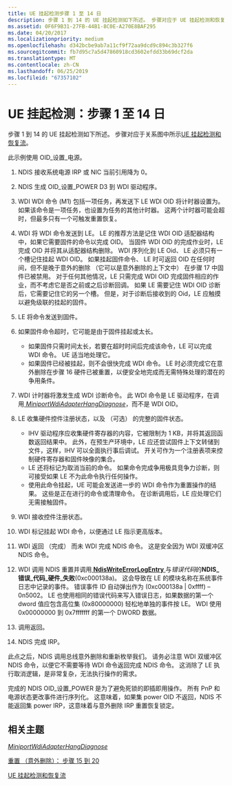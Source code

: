 ```yaml
---
title: UE 挂起检测步骤 1 至 14 日
description: 步骤 1 到 14 的 UE 挂起检测如下所述。 步骤对应于 UE 挂起检测和恢复流中所示的图表。
ms.assetid: 0F6F9B31-27FB-44B1-8C0E-A270E8BAF295
ms.date: 04/20/2017
ms.localizationpriority: medium
ms.openlocfilehash: d342bcbe9ab7a11cf9f72aa9dcd9c894c3b327f6
ms.sourcegitcommit: fb7d95c7a5d47860918cd3602efdd33b69dcf2da
ms.translationtype: MT
ms.contentlocale: zh-CN
ms.lasthandoff: 06/25/2019
ms.locfileid: "67357102"
---
```

# <a name="ue-hang-detection-steps-1-14"></a>UE 挂起检测：步骤 1 至 14 日


步骤 1 到 14 的 UE 挂起检测如下所述。 步骤对应于关系图中所示[UE 挂起检测和恢复流](wdi-ue-hang-detection-and-recovery-flow.md)。

此示例使用 OID\_设置\_电源。

1.  NDIS 接收系统电源 IRP 或 NIC 当前引用降为 0。
2.  NDIS 生成 OID\_设置\_POWER D3 到 WDI 驱动程序。
3.  WDI WDI 命令 (M1) 包括一项任务，再发送下 LE WDI OID 将计时器设置为。 如果该命令是一项任务，也设置为任务的其他计时器。 这两个计时器可能会超时，但最多只有一个可触发重置恢复。
4.  WDI 将 WDI 命令发送到 LE。 LE 的推荐方法是记住 WDI OID 适配器结构中，如果它需要固件的命令以完成 OID。 当固件 WDI OID 的完成作业时，LE 完成 OID 并将其从适配器结构删除。 WDI 序列化到 LE Oid、 LE 必须只有一个槽记住挂起 WDI OID。 如果挂起固件命令、 LE 时可返回 OID 在任何时间，但不是晚于意外的删除 （它可以是意外删除的上下文中） 在步骤 17 中固件已被禁用。 对于任何其他情况，LE 只需完成 WDI OID 完成固件相应的作业，而不考虑它是否之前或之后诊断回调。 如果 LE 需要记住 WDI OID 诊断后，它需要记住它的另一个槽。 但是，对于诊断后接收到的 Oid，LE 应触摸以避免级联的挂起的固件。
5.  LE 将命令发送到固件。
6.  如果固件命令超时，它可能是由于固件挂起或太长。
    -   如果固件只需时间太长，若要在超时时间后完成该命令，LE 可以完成 WDI 命令。 UE 适当地处理它。
    -   如果固件已经被挂起，则不会很快完成 WDI 命令。 LE 时必须完成它在意外删除在步骤 16 硬件已被重置，以便安全地完成而无需特殊处理的潜在的争用条件。

7.  WDI 计时器将激发生成 WDI 诊断命令。 此 WDI 命令是 LE 驱动程序，在调用[ *MiniportWdiAdapterHangDiagnose*](https://docs.microsoft.com/windows-hardware/drivers/ddi/content/dot11wdi/nc-dot11wdi-miniport_wdi_adapter_hang_diagnose)，而不是 WDI OID。
8.  LE 收集硬件控件注册状态，以及 （可选） 的完整的固件状态。
    -   IHV 驱动程序应收集硬件寄存器的内容，它被限制为 1 KB，并将其返回函数返回结果中。 此外，在预生产环境中，LE 应还尝试固件上下文转储到文件，这样，IHV 可以全面执行事后调试。 开关可作为一个注册表项来控制硬件寄存器和固件映像的集合。
    -   LE 还将标记为取消当前的命令。 如果命令完成争用极具竞争力诊断，则可接受如果 LE 不为此命令执行任何操作。
    -   使用此命令挂起，UE 可能会发送进一步的 WDI 命令作为重置操作的结果。 这些是正在进行的命令或清理命令。 在诊断调用后，LE 应处理它们无需接触固件。

9.  WDI 接收控件注册状态。
10. WDI 标记挂起 WDI 命令，以便通过 LE 指示更高版本。
11. WDI 返回 （完成） 而未 WDI 完成 NDIS 命令。 这是安全因为 WDI 双缓冲区 NDIS 命令。
12. WDI 调用 NDIS 重置并调用[ **NdisWriteErrorLogEntry** ](https://docs.microsoft.com/windows-hardware/drivers/ddi/content/ndis/nf-ndis-ndiswriteerrorlogentry)与*错误代码*的**NDIS\_错误\_代码\_硬件\_失败**(0xc000138a)。 这会导致在 LE 的模块名称在系统事件日志中记录的事件。 错误事件 ID 自动弹出作为 (0xc000138a | 0xffff) – 0n5002。 LE 也使用相同的错误代码来写入错误日志，如果数据的第一个 dword 值应包含高位集 (0x80000000) 轻松地单独的事件按 LE。 WDI 使用 0x00000000 到 0x7fffffff 的第一个 DWORD 数据。
13. 调用返回。
14. NDIS 完成 IRP。

此点之后，NDIS 调用总线意外删除和重新枚举我们。 请务必注意 WDI 双缓冲区 NDIS 命令，以便它不需要等待 WDI 命令返回完成 NDIS 命令。 这消除了 LE 执行取消逻辑，是非常复杂，无法执行操作的需求。

完成的 NDIS OID\_设置\_POWER 是为了避免死锁的即插即用操作。 所有 PnP 和电源状态更改事件进行序列化。 这意味着，如果集 power OID 不返回，NDIS 不能返回集 power IRP，这意味着与意外删除 IRP 重置恢复锁定。

## <a name="related-topics"></a>相关主题


[*MiniportWdiAdapterHangDiagnose*](https://docs.microsoft.com/windows-hardware/drivers/ddi/content/dot11wdi/nc-dot11wdi-miniport_wdi_adapter_hang_diagnose)

[重置 （意外删除）： 步骤 15 到 20](wdi-reset--surprise-remove---steps-15-20.md)

[UE 挂起检测和恢复流](wdi-ue-hang-detection-and-recovery-flow.md)

 

 






